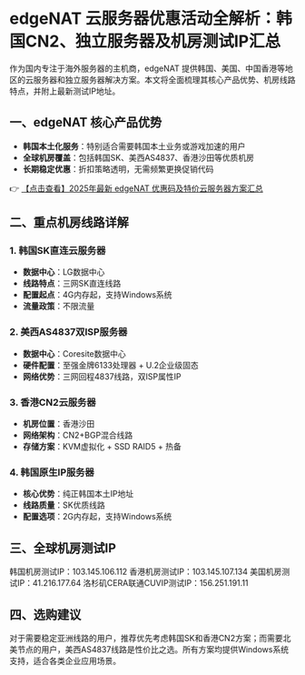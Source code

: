 # edgeNAT 云服务器优惠活动全解析：韩国CN2、独立服务器及机房测试IP汇总

作为国内专注于海外服务器的主机商，edgeNAT 提供韩国、美国、中国香港等地区的云服务器和独立服务器解决方案。本文将全面梳理其核心产品优势、机房线路特点，并附上最新测试IP地址。

## 一、edgeNAT 核心产品优势

- **韩国本土化服务**：特别适合需要韩国本土业务或游戏加速的用户
- **全球机房覆盖**：包括韩国SK、美西AS4837、香港沙田等优质机房
- **长期稳定优惠**：折扣策略透明，无需频繁更换促销代码

👉 [【点击查看】2025年最新 edgeNAT 优惠码及特价云服务器方案汇总](https://bit.ly/edgenat)

## 二、重点机房线路详解

### 1. 韩国SK直连云服务器
- **数据中心**：LG数据中心
- **线路特点**：三网SK直连线路
- **配置起点**：4G内存起，支持Windows系统
- **流量政策**：不限流量

### 2. 美西AS4837双ISP服务器
- **数据中心**：Coresite数据中心
- **硬件配置**：至强金牌6133处理器 + U.2企业级固态
- **网络优势**：三网回程4837线路，双ISP属性IP

### 3. 香港CN2云服务器
- **机房位置**：香港沙田
- **网络架构**：CN2+BGP混合线路
- **存储方案**：KVM虚拟化 + SSD RAID5 + 热备

### 4. 韩国原生IP服务器
- **核心优势**：纯正韩国本土IP地址
- **线路质量**：SK优质线路
- **配置选项**：2G内存起，支持Windows系统

## 三、全球机房测试IP

韩国机房测试IP：103.145.106.112
香港机房测试IP：103.145.107.134
美国机房测试IP：41.216.177.64
洛杉矶CERA联通CUVIP测试IP：156.251.191.11

## 四、选购建议

对于需要稳定亚洲线路的用户，推荐优先考虑韩国SK和香港CN2方案；而需要北美节点的用户，美西AS4837线路是性价比之选。所有方案均提供Windows系统支持，适合各类企业应用场景。